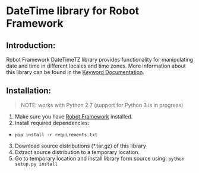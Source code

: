 # DateTime library for Robot Framework

Introduction:
-------------

Robot Framework DateTimeTZ library provides functionality for manipulating date and time in different locales and time zones. More information about this library can be found in the [Keyword Documentation].

Installation:
-------------
> NOTE: works with Python 2.7  (support for Python 3 is in progress)

1. Make sure you have [Robot Framework] installed.
2. Install required dependencies:
 - `pip install -r requirements.txt`
3. Download source distributions (*.tar.gz) of this library
4. Extract source distribution to a temporary location.
3. Go to temporary location and install library form source
   using: `python setup.py install`

[Keyword Documentation]: https://testautomation.github.io/DateTimeTZ/doc/DateTimeTZ.html
[Robot Framework]: http://code.google.com/p/robotframework/wiki/Installation
